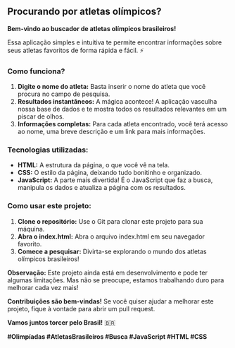 ## Procurando por atletas olímpicos? 

**Bem-vindo ao buscador de atletas olímpicos brasileiros!** 

Essa aplicação simples e intuitiva te permite encontrar informações sobre seus atletas favoritos de forma rápida e fácil. ⚡

### Como funciona? 
1. **Digite o nome do atleta:** Basta inserir o nome do atleta que você procura no campo de pesquisa. 
2. **Resultados instantâneos:** A mágica acontece! A aplicação vasculha nossa base de dados e te mostra todos os resultados relevantes em um piscar de olhos. 
3. **Informações completas:** Para cada atleta encontrado, você terá acesso ao nome, uma breve descrição e um link para mais informações. 

### Tecnologias utilizadas: 
* **HTML:** A estrutura da página, o que você vê na tela. 
* **CSS:** O estilo da página, deixando tudo bonitinho e organizado. 
* **JavaScript:** A parte mais divertida! É o JavaScript que faz a busca, manipula os dados e atualiza a página com os resultados. 

### Como usar este projeto:
1. **Clone o repositório:** Use o Git para clonar este projeto para sua máquina.
2. **Abra o index.html:** Abra o arquivo index.html em seu navegador favorito.
3. **Comece a pesquisar:** Divirta-se explorando o mundo dos atletas olímpicos brasileiros!

**Observação:** Este projeto ainda está em desenvolvimento e pode ter algumas limitações. Mas não se preocupe, estamos trabalhando duro para melhorar cada vez mais! ️

**Contribuições são bem-vindas!** Se você quiser ajudar a melhorar este projeto, fique à vontade para abrir um pull request. 

**Vamos juntos torcer pelo Brasil!** 🇧🇷

**#Olimpíadas #AtletasBrasileiros #Busca #JavaScript #HTML #CSS**
